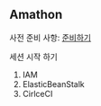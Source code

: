 ## Amathon

사전 준비 사항: [준비하기](./guide/BeforeSession.md)

세션 시작 하기

1. IAM
2. ElasticBeanStalk
3. CirlceCI